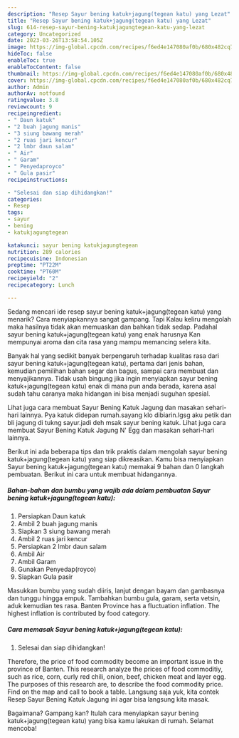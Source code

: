 ```yaml
---
description: "Resep Sayur bening katuk+jagung(tegean katu) yang Lezat"
title: "Resep Sayur bening katuk+jagung(tegean katu) yang Lezat"
slug: 614-resep-sayur-bening-katukjagungtegean-katu-yang-lezat
category: Uncategorized
date: 2023-03-26T13:58:54.105Z
image: https://img-global.cpcdn.com/recipes/f6ed4e147080af0b/680x482cq70/sayur-bening-katukjagungtegean-katu-foto-resep-utama.jpg
hideToc: false
enableToc: true
enableTocContent: false
thumbnail: https://img-global.cpcdn.com/recipes/f6ed4e147080af0b/680x482cq70/sayur-bening-katukjagungtegean-katu-foto-resep-utama.jpg
cover: https://img-global.cpcdn.com/recipes/f6ed4e147080af0b/680x482cq70/sayur-bening-katukjagungtegean-katu-foto-resep-utama.jpg
author: Admin
authorAv: notfound
ratingvalue: 3.8
reviewcount: 9
recipeingredient:
- " Daun katuk"
- "2 buah jagung manis"
- "3 siung bawang merah"
- "2 ruas jari kencur"
- "2 lmbr daun salam"
- " Air"
- " Garam"
- " Penyedaproyco"
- " Gula pasir"
recipeinstructions:

- "Selesai dan siap dihidangkan!"
categories:
- Resep
tags:
- sayur
- bening
- katukjagungtegean

katakunci: sayur bening katukjagungtegean 
nutrition: 289 calories
recipecuisine: Indonesian
preptime: "PT22M"
cooktime: "PT60M"
recipeyield: "2"
recipecategory: Lunch

---
```



Sedang mencari ide resep sayur bening katuk+jagung(tegean katu) yang menarik? Cara menyiapkannya sangat gampang. Tapi Kalau keliru mengolah maka hasilnya tidak akan memuaskan dan bahkan tidak sedap. Padahal sayur bening katuk+jagung(tegean katu) yang enak harusnya Kan mempunyai aroma dan cita rasa yang mampu memancing selera kita.


Banyak hal yang sedikit banyak berpengaruh terhadap kualitas rasa dari sayur bening katuk+jagung(tegean katu), pertama dari jenis bahan, kemudian pemilihan bahan segar dan bagus, sampai cara membuat dan menyajikannya. Tidak usah bingung jika ingin menyiapkan sayur bening katuk+jagung(tegean katu) enak di mana pun anda berada, karena asal sudah tahu caranya maka hidangan ini bisa menjadi suguhan spesial.

Lihat juga cara membuat Sayur Bening Katuk Jagung dan masakan sehari-hari lainnya. Pya katuk didepan rumah.sayang klo dibiarin.lgsg aku petik dan bli jagung di tukng sayur.jadi deh msak sayur bening katuk. Lihat juga cara membuat Sayur Bening Katuk Jagung N&#39; Egg dan masakan sehari-hari lainnya.


Berikut ini ada beberapa tips dan trik praktis dalam mengolah sayur bening katuk+jagung(tegean katu) yang siap dikreasikan. Kamu bisa menyiapkan Sayur bening katuk+jagung(tegean katu) memakai 9 bahan dan 0 langkah pembuatan. Berikut ini cara untuk membuat hidangannya.

<!--inarticleads1-->

##### Bahan-bahan dan bumbu yang wajib ada dalam pembuatan Sayur bening katuk+jagung(tegean katu):

1. Persiapkan  Daun katuk
1. Ambil 2 buah jagung manis
1. Siapkan 3 siung bawang merah
1. Ambil 2 ruas jari kencur
1. Persiapkan 2 lmbr daun salam
1. Ambil  Air
1. Ambil  Garam
1. Gunakan  Penyedap(royco)
1. Siapkan  Gula pasir


Masukkan bumbu yang sudah diiris, lanjut dengan bayam dan gambasnya dan tunggu hingga empuk. Tambahkan bumbu gula, garam, serta vetsin, aduk kemudian tes rasa. Banten Province has a fluctuation inflation. The highest inflation is contributed by food category. 

<!--inarticleads2-->

##### Cara memasak Sayur bening katuk+jagung(tegean katu):


1. Selesai dan siap dihidangkan!

Therefore, the price of food commodity become an important issue in the province of Banten. This research analyze the prices of food commoditiy, such as rice, corn, curly red chili, onion, beef, chicken meat and layer egg. The purposes of this research are, to describe the food commodity price. Find on the map and call to book a table. Langsung saja yuk, kita contek Resep Sayur Bening Katuk Jagung ini agar bisa langsung kita masak. 

Bagaimana? Gampang kan? Itulah cara menyiapkan sayur bening katuk+jagung(tegean katu) yang bisa kamu lakukan di rumah. Selamat mencoba!
